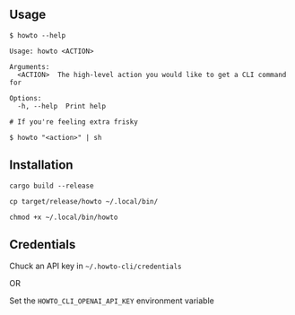 ## Usage

```terminal
$ howto --help

Usage: howto <ACTION>

Arguments:
  <ACTION>  The high-level action you would like to get a CLI command for

Options:
  -h, --help  Print help

# If you're feeling extra frisky

$ howto "<action>" | sh
```

## Installation

```terminal
cargo build --release

cp target/release/howto ~/.local/bin/

chmod +x ~/.local/bin/howto
```

## Credentials

Chuck an API key in `~/.howto-cli/credentials`

OR

Set the `HOWTO_CLI_OPENAI_API_KEY` environment variable
